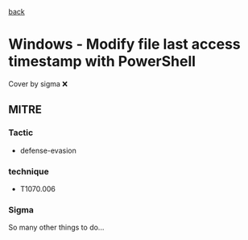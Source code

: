[back](../index.md)
# Windows - Modify file last access timestamp with PowerShell
Cover by sigma :x: 

## MITRE
### Tactic
  - defense-evasion

### technique
  - T1070.006

### Sigma

 So many other things to do...